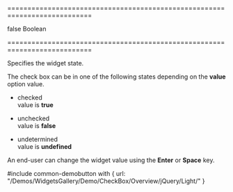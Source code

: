 ===========================================================================
<!--default-->false<!--/default-->
<!--type-->Boolean<!--/type-->
===========================================================================

<!--shortDescription-->
Specifies the widget state.
<!--/shortDescription-->

<!--fullDescription-->
The check box can be in one of the following states depending on the **value** option value.

- checked  
 value is **true**

- unchecked  
 value is **false**

- undetermined  
 value is **undefined**

An end-user can change the widget value using the **Enter** or **Space** key.

#include common-demobutton with {
    url: "/Demos/WidgetsGallery/Demo/CheckBox/Overview/jQuery/Light/"
}
<!--/fullDescription-->